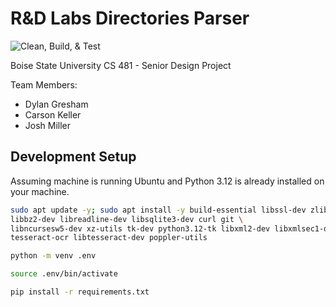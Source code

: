 # R&D Labs Directories Parser

![Clean, Build, & Test](https://github.com/cs481-ekh/s25-mildly-annoyed-minions/actions/workflows/clean-build-test.yml/badge.svg)

Boise State University CS 481 - Senior Design Project

Team Members:

- Dylan Gresham
- Carson Keller
- Josh Miller

## Development Setup

Assuming machine is running Ubuntu and Python 3.12 is already installed on your machine.

```bash
sudo apt update -y; sudo apt install -y build-essential libssl-dev zlib1g-dev \
libbz2-dev libreadline-dev libsqlite3-dev curl git \
libncursesw5-dev xz-utils tk-dev python3.12-tk libxml2-dev libxmlsec1-dev libffi-dev liblzma-dev \
tesseract-ocr libtesseract-dev poppler-utils

python -m venv .env

source .env/bin/activate

pip install -r requirements.txt
```


